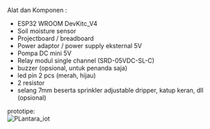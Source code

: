 Alat dan Komponen :  
- ESP32 WROOM DevKitc_V4  
- Soil moisture sensor  
- Projectboard / breadboard  
- Power adaptor / power supply eksternal 5V
- Pompa DC mini 5V
- Relay modul single channel (SRD-05VDC-SL-C)
- buzzer (opsional, untuk penanda saja)
- led pin 2 pcs (merah, hijau)
- 2 resistor
- selang 7mm beserta sprinkler adjustable dripper, katup keran, dll (opsional)

prototipe:  
![PLantara_iot](https://github.com/user-attachments/assets/4740c3a0-4e11-4627-bf3a-4d416984160c)
